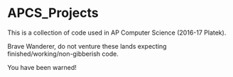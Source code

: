 # APCS_Projects
This is a collection of code used in AP Computer Science (2016-17 Platek).

Brave Wanderer, do not venture these lands expecting finished/working/non-gibberish code.

You have been warned!
